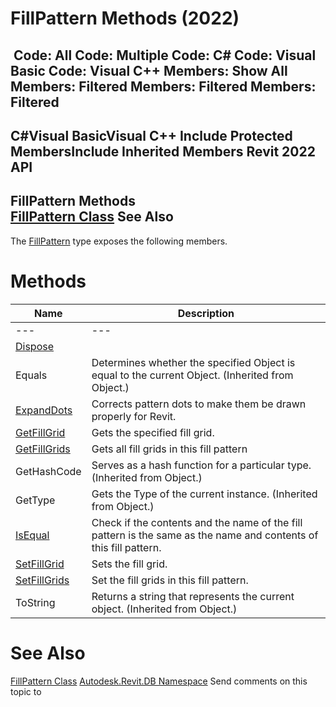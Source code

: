 # FillPattern Methods (2022)

﻿
 Code: All Code: Multiple Code: C# Code: Visual Basic Code: Visual C++  Members: Show All Members: Filtered Members: Filtered Members: Filtered   
---  
C#Visual BasicVisual C++
Include Protected MembersInclude Inherited Members
Revit 2022 API  
---  
FillPattern Methods  
[FillPattern Class](cc546ee9-ba80-c13d-4b74-8c0e2517bc28.md "FillPattern Class") See Also  
---  
The [FillPattern](cc546ee9-ba80-c13d-4b74-8c0e2517bc28.md "FillPattern Class") type exposes the following members.
# Methods
| Name | Description |
| --- | --- |
| --- | --- | --- |
| [Dispose](e8ddacd6-aa4c-3784-d61e-8fff7dbfea0f.md "Dispose Method") |
| Equals | Determines whether the specified Object is equal to the current Object. (Inherited from Object.) |
| [ExpandDots](e64c2ae9-9c7d-412b-e4b1-3f3c084cf800.md "ExpandDots Method") | Corrects pattern dots to make them be drawn properly for Revit. |
| [GetFillGrid](71be2141-457a-b6ce-9c67-ce7b21097316.md "GetFillGrid Method") | Gets the specified fill grid. |
| [GetFillGrids](d05f4cd1-d5df-093d-693e-545b4250ee29.md "GetFillGrids Method") | Gets all fill grids in this fill pattern |
| GetHashCode | Serves as a hash function for a particular type.  (Inherited from Object.) |
| GetType | Gets the Type of the current instance. (Inherited from Object.) |
| [IsEqual](6664e193-7745-d06c-1183-37a07824f083.md "IsEqual Method") | Check if the contents and the name of the fill pattern is the same as the name and contents of this fill pattern. |
| [SetFillGrid](1f12079c-df50-838e-9693-5a1caf23de29.md "SetFillGrid Method") | Sets the fill grid. |
| [SetFillGrids](843826d6-9ba4-90e2-1ca7-e1db865a2935.md "SetFillGrids Method") | Set the fill grids in this fill pattern. |
| ToString | Returns a string that represents the current object. (Inherited from Object.) |

# See Also
[FillPattern Class](cc546ee9-ba80-c13d-4b74-8c0e2517bc28.md "FillPattern Class")
[Autodesk.Revit.DB Namespace](87546ba7-461b-c646-cbb1-2cb8f5bff8b2.md "Autodesk.Revit.DB Namespace")
Send comments on this topic to 